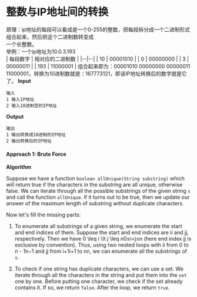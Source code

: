 
# 整数与IP地址间的转换

原理：ip地址的每段可以看成是一个0-255的整数，把每段拆分成一个二进制形式组合起来，然后把这个二进制数转变成  
一个长整数。  
举例：一个ip地址为10.0.3.193  
| 每段数字 | 相对应的二进制数   |
|--|--|
| 10 | 00001010 |
| 0 | 00000000 |
| 3 | 00000011 |
| 193 | 11000001 |
组合起来即为：00001010 00000000 00000011 11000001，转换为10进制数就是：167773121，即该IP地址转换后的数字就是它了。
**Input**
```
输入  
1 输入IP地址  
2 输入10进制型的IP地址
```
 **Output**
```
输出  
1 输出转换成10进制的IP地址  
2 输出转换后的IP地址
```
#### Approach 1: Brute Force
**Algorithm**

Suppose we have a function  `boolean allUnique(String substring)`  which will return true if the characters in the substring are all unique, otherwise false. We can iterate through all the possible substrings of the given string  `s`  and call the function  `allUnique`. If it turns out to be true, then we update our answer of the maximum length of substring without duplicate characters.

Now let's fill the missing parts:

1.  To enumerate all substrings of a given string, we enumerate the start and end indices of them. Suppose the start and end indices are  ii  and  jj, respectively. Then we have  0 \leq i \lt j \leq n0≤i<j≤n  (here end index  jj  is exclusive by convention). Thus, using two nested loops with  ii  from 0 to  n - 1n−1  and  jj  from  i+1i+1  to  nn, we can enumerate all the substrings of  `s`.
    
2.  To check if one string has duplicate characters, we can use a set. We iterate through all the characters in the string and put them into the  `set`  one by one. Before putting one character, we check if the set already contains it. If so, we return  `false`. After the loop, we return  `true`.
<!--stackedit_data:
eyJoaXN0b3J5IjpbLTIwNjgzODg5NTksMTc0MjQwODQzOCwtNT
EyNzU5MTU2XX0=
-->